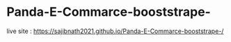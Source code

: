 # Panda-E-Commarce-booststrape-
 live site : https://sajibnath2021.github.io/Panda-E-Commarce-booststrape-/
